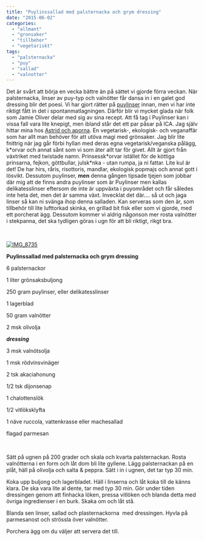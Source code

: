```yaml
---
title: "Puylinssallad med palsternacka och grym dressing"
date: "2015-06-02"
categories: 
  - "allmant"
  - "gronsaker"
  - "tillbehor"
  - "vegetariskt"
tags: 
  - "palsternacka"
  - "puy"
  - "sallad"
  - "valnotter"
---
```


Det är svårt att börja en vecka bättre än på sättet vi gjorde förra veckan. När palsternacka, linser av puy-typ och valnötter får dansa in i en galet god dressing blir det poesi. Vi har gjort rätter på [puylinser](http://import.local/2014/02/03/puylinser/) innan, men vi har inte riktigt fått in det i spontanmatlagningen. Därför blir vi mycket glada när folk som Jamie Oliver delar med sig av sina recept. Att få tag i Puylinser kan i vissa fall vara lite knepigt, men ibland står det ett par påsar på ICA. Jag själv hittar mina hos [Astrid och aporna](http://astridochaporna.se/). En vegetarisk-, ekologisk- och veganaffär som har allt man behöver för att utöva magi med grönsaker. Jag blir lite fnittrig när jag går förbi hyllan med deras egna vegetarisk/veganska pålägg, k\*orvar och annat sånt som vi som äter allt tar för givet. Allt är gjort från växtriket med twistade namn. Prinsessk\*orvar istället för de köttiga prinsarna, fejkon, göttbullar, julsk\*nka - utan rumpa, ja ni fattar. Lite kul är det! De har hirs, råris, risottoris, mandlar, ekologisk popmajs och annat gott i lösvikt. Dessutom puylinser, **men** denna gången tipsade tjejen som jobbar där mig att de finns andra puylinser som är Puylinser men kallas delikatesslinser eftersom de inte är uppväxta i puyområdet och får således inte heta det, men det är samma växt. Invecklat det där.... så ut och jaga linser så kan ni svänga ihop denna salladen. Kan serveras som den är, som tillbehör till lite lufttorkad skinka, en grillad bit fisk eller som vi gjorde, med ett porcherat ägg. Dessutom kommer vi aldrig någonson mer rosta valnötter i stekpanna, det ska tydligen göras i ugn för att bli riktigt, rikgt bra.

 

[![IMG_8735](images/IMG_8735-1020x680.jpg)](http://import.local/wp-content/uploads/2015/05/IMG_8735.jpg)

**Puylinssallad med palsternacka och grym dressing** 

6 palsternackor

1 liter grönsaksbuljong

250 gram puylinser, eller delikatesslinser

1 lagerblad

50 gram valnötter

2 msk olivolja

_**dressing**_

3 msk valnötsolja

1 msk rödvinsvinäger

2 tsk akaciahonung

1/2 tsk dijonsenap

1 chalottenslök

1/2 vitlöksklyfta

1 näve ruccola, vattenkrasse eller machesallad

flagad parmesan

 

Sätt på ugnen på 200 grader och skala och kvarta palsternackan. Rosta valnötterna i en form och låt dom bli lite gyllene. Lägg palsternackan på en plåt, häll på olivolja och salta & peppra. Sätt i in i ugnen, det tar typ 30 min.

Koka upp buljong och lagerbladet. Häll i linserna och låt koka till de känns klara. De ska vara lite al dente, tar med typ 30 min. Gör under tiden dressingen genom att finhacka löken, pressa vitlöken och blanda detta med övriga ingredienser i en burk. Skaka om och låt stå.

Blanda sen linser, sallad och plasternackorna  med dressingen. Hyvla på parmesanost och strössla över valnötter.

Porchera ägg om du väljer att servera det till.
